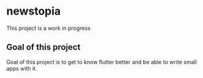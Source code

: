 # newstopia

This project is a work in progress

## Goal of this project

Goal of this project is to get to know flutter better and be able to write small apps with it.
